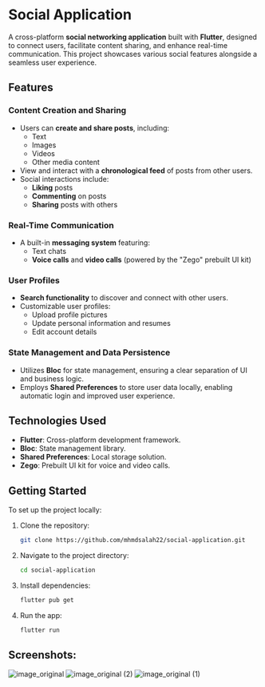 # Social Application

A cross-platform **social networking application** built with **Flutter**, designed to connect users, facilitate content sharing, and enhance real-time communication. This project showcases various social features alongside a seamless user experience.

## Features

### Content Creation and Sharing
- Users can **create and share posts**, including:
  - Text
  - Images
  - Videos
  - Other media content
- View and interact with a **chronological feed** of posts from other users.
- Social interactions include:
  - **Liking** posts
  - **Commenting** on posts
  - **Sharing** posts with others

### Real-Time Communication
- A built-in **messaging system** featuring:
  - Text chats
  - **Voice calls** and **video calls** (powered by the "Zego" prebuilt UI kit)

### User Profiles
- **Search functionality** to discover and connect with other users.
- Customizable user profiles:
  - Upload profile pictures
  - Update personal information and resumes
  - Edit account details

### State Management and Data Persistence
- Utilizes **Bloc** for state management, ensuring a clear separation of UI and business logic.
- Employs **Shared Preferences** to store user data locally, enabling automatic login and improved user experience.

## Technologies Used
- **Flutter**: Cross-platform development framework.
- **Bloc**: State management library.
- **Shared Preferences**: Local storage solution.
- **Zego**: Prebuilt UI kit for voice and video calls.

## Getting Started

To set up the project locally:
1. Clone the repository:
   ```bash
   git clone https://github.com/mhmdsalah22/social-application.git
2. Navigate to the project directory:
   ```bash 
   cd social-application
4. Install dependencies:
   ```bash
   flutter pub get
4. Run the app:
   ```bash
   flutter run


## Screenshots:
![image_original](https://github.com/user-attachments/assets/bd856bf5-6f28-4b3b-94da-59b9abe88c7d)
![image_original (2)](https://github.com/user-attachments/assets/2678e6b7-8d9f-4faf-b07c-d369f693141c)
![image_original (1)](https://github.com/user-attachments/assets/c8f0d7a3-59c1-4e1f-a991-0170fdc84298)

   
